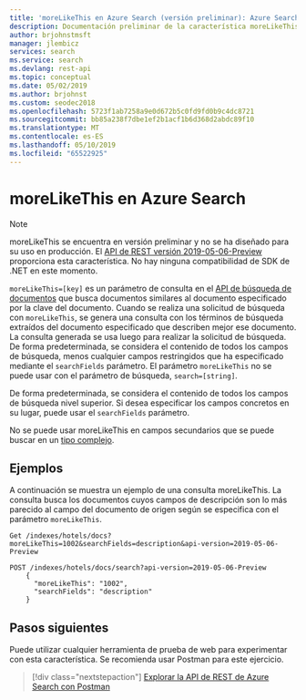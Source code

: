 ```yaml
---
title: 'moreLikeThis en Azure Search (versión preliminar): Azure Search'
description: Documentación preliminar de la característica moreLikeThis (versión preliminar), expuesta en la API de REST de Azure Search.
author: brjohnstmsft
manager: jlembicz
services: search
ms.service: search
ms.devlang: rest-api
ms.topic: conceptual
ms.date: 05/02/2019
ms.author: brjohnst
ms.custom: seodec2018
ms.openlocfilehash: 5723f1ab7258a9e0d672b5c0fd9fd0b9c4dc8721
ms.sourcegitcommit: bb85a238f7dbe1ef2b1acf1b6d368d2abdc89f10
ms.translationtype: MT
ms.contentlocale: es-ES
ms.lasthandoff: 05/10/2019
ms.locfileid: "65522925"
---
```

# <a name="morelikethis-in-azure-search"></a>moreLikeThis en Azure Search

> [!Note]
> moreLikeThis se encuentra en versión preliminar y no se ha diseñado para su uso en producción. El [API de REST versión 2019-05-06-Preview](search-api-preview.md) proporciona esta característica. No hay ninguna compatibilidad de SDK de .NET en este momento.

`moreLikeThis=[key]` es un parámetro de consulta en el [API de búsqueda de documentos](https://docs.microsoft.com/rest/api/searchservice/search-documents) que busca documentos similares al documento especificado por la clave del documento. Cuando se realiza una solicitud de búsqueda con `moreLikeThis`, se genera una consulta con los términos de búsqueda extraídos del documento especificado que describen mejor ese documento. La consulta generada se usa luego para realizar la solicitud de búsqueda. De forma predeterminada, se considera el contenido de todos los campos de búsqueda, menos cualquier campos restringidos que ha especificado mediante el `searchFields` parámetro. El parámetro `moreLikeThis` no se puede usar con el parámetro de búsqueda, `search=[string]`.

De forma predeterminada, se considera el contenido de todos los campos de búsqueda nivel superior. Si desea especificar los campos concretos en su lugar, puede usar el `searchFields` parámetro. 

No se puede usar moreLikeThis en campos secundarios que se puede buscar en un [tipo complejo](search-howto-complex-data-types.md).

## <a name="examples"></a>Ejemplos 

A continuación se muestra un ejemplo de una consulta moreLikeThis. La consulta busca los documentos cuyos campos de descripción son lo más parecido al campo del documento de origen según se especifica con el parámetro `moreLikeThis`.

```
Get /indexes/hotels/docs?moreLikeThis=1002&searchFields=description&api-version=2019-05-06-Preview
```

```
POST /indexes/hotels/docs/search?api-version=2019-05-06-Preview
    {
      "moreLikeThis": "1002",
      "searchFields": "description"
    }
```


## <a name="next-steps"></a>Pasos siguientes

Puede utilizar cualquier herramienta de prueba de web para experimentar con esta característica.  Se recomienda usar Postman para este ejercicio.

> [!div class="nextstepaction"]
> [Explorar la API de REST de Azure Search con Postman](search-fiddler.md)